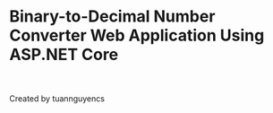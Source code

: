 <h1>Binary-to-Decimal Number Converter Web Application Using ASP.NET Core</h1><br><br>
Created by tuannguyencs
